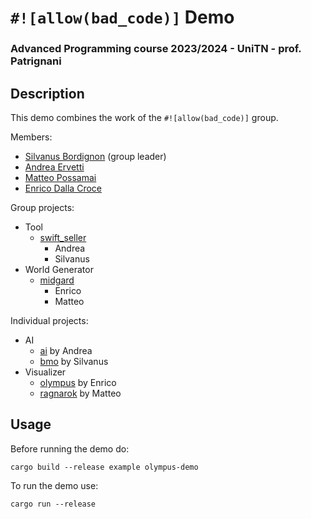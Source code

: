 # `#![allow(bad_code)]` Demo 
### Advanced Programming course 2023/2024 - UniTN - prof. Patrignani

## Description

This demo combines the work of the `#![allow(bad_code)]` group.

Members:
- [Silvanus Bordignon](https://github.com/silvanusbordignon) (group leader)
- [Andrea Ervetti](https://github.com/arvt)
- [Matteo Possamai](https://github.com/circled_square)
- [Enrico Dalla Croce](https://github.com/kalsifer-742)


Group projects:
- Tool
  - [swift_seller](https://github.com/silvanusbordignon/swift_seller)
    - Andrea
    - Silvanus
- World Generator
  - [midgard](https://github.com/circled-square/midgard.git)
    - Enrico
    - Matteo

Individual projects:
- AI
  - [ai](https://github.com/arvt/ai.git) by Andrea
  - [bmo](https://github.com/silvanusbordignon/bmo.git) by Silvanus
- Visualizer
  - [olympus](https://github.com/Kalsifer-742/olympus.git) by Enrico
  - [ragnarok](https://github.com/circled-square/ragnarok.git) by Matteo

## Usage

Before running the demo do:

`cargo build --release example olympus-demo`

To run the demo use:

`cargo run --release`
